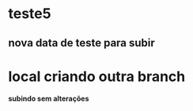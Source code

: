 # teste5

## nova data de teste para subir

# local criando outra branch

#### subindo sem alterações